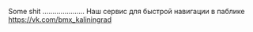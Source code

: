   Some shit ..................... Наш сервис для быстрой навигации в паблике https://vk.com/bmx_kaliningrad
